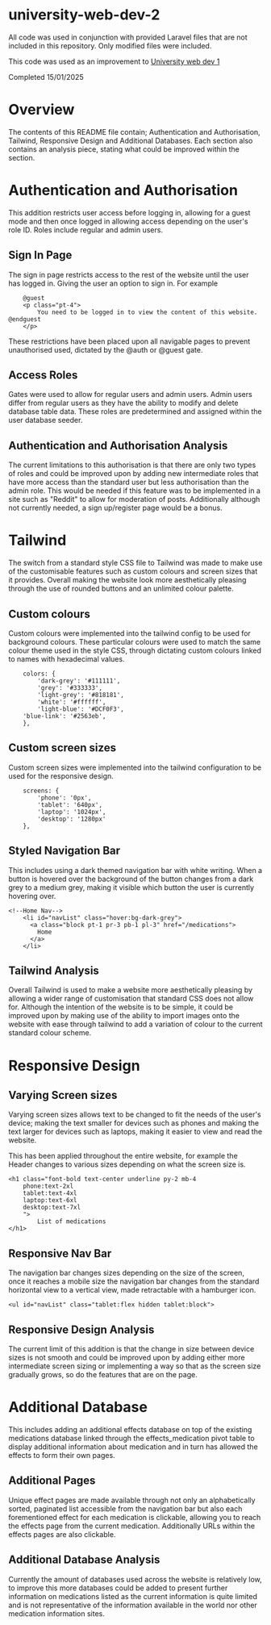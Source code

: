 # university-web-dev-2

All code was used in conjunction with provided Laravel files that are not included in this repository. Only modified files were included. 

This code was used as an improvement to [University web dev 1](https://github.com/darcy-crabtree/university-web-dev-1)

Completed 15/01/2025

# Overview
The contents of this README file contain; Authentication and Authorisation, Tailwind, Responsive Design and Additional Databases. Each section also contains an analysis piece, stating what could be improved within the section.

# Authentication and Authorisation

This addition restricts user access before logging in, allowing for a guest mode and then once logged in allowing access depending on the user's role ID. Roles include regular and admin users.

## Sign In Page
The sign in page restricts access to the rest of the website until the user has logged in. Giving the user an option to sign in.
For example

        @guest
    	<p class="pt-4">
        	You need to be logged in to view the content of this website. @endguest
    	</p>

These restrictions have been placed upon all navigable pages to prevent unauthorised used, dictated by the @auth or @guest gate.

## Access Roles
Gates were used to allow for regular users and admin users. Admin users differ from regular users as they have the ability to modify and delete database table data. These roles are predetermined and assigned within the user database seeder.

## Authentication and Authorisation Analysis
The current limitations to this authorisation is that there are only two types of roles and could be improved upon by adding new intermediate roles that have more access than the standard user but less authorisation than the admin role. This would be needed if this feature was to be implemented in a site such as "Reddit" to allow for moderation of posts. Additionally although not currently needed, a sign up/register page would be a bonus.

# Tailwind
The switch from a standard style CSS file to Tailwind was made to make use of the customisable features such as custom colours and screen sizes that it provides. Overall making the website look more aesthetically pleasing through the use of rounded buttons and an unlimited colour palette.

## Custom colours
Custom colours were implemented into the tailwind config to be used for background colours.
These particular colours were used to match the same colour theme used in the style CSS, through dictating custom colours linked to names with hexadecimal values.
        
        colors: {
            'dark-grey': '#111111',
            'grey': '#333333',
            'light-grey': '#818181',
            'white': '#ffffff',
            'light-blue': '#DCF0F3',
	    'blue-link': '#2563eb',  
        },

## Custom screen sizes
Custom screen sizes were implemented into the tailwind configuration to be used for the responsive design.

        screens: {
            'phone': '0px',
            'tablet': '640px',
            'laptop': '1024px',
            'desktop': '1280px'
        },
        
## Styled Navigation Bar
This includes using a dark themed navigation bar with white writing. When a button is hovered over the background of the button changes from a dark grey to a medium grey, making it visible which button the user is currently hovering over.

	<!--Home Nav-->
        <li id="navList" class="hover:bg-dark-grey">
          <a class="block pt-1 pr-3 pb-1 pl-3" href="/medications">
            Home
          </a>
        </li>

## Tailwind Analysis
Overall Tailwind is used to make a website more aesthetically pleasing by allowing a wider range of customisation that standard CSS does not allow for. Although the intention of the website is to be simple, it could be improved upon by making use of the ability to import images onto the website with ease through tailwind to add a variation of colour to the current standard colour scheme.

# Responsive Design
## Varying Screen sizes
Varying screen sizes allows text to be changed to fit the needs of the user's device; making the text smaller for devices such as phones and making the text larger for devices such as laptops, making it easier to view and read the website.

This has been applied throughout the entire website, for example the Header changes to various sizes depending on what the screen size is.

	<h1 class="font-bold text-center underline py-2 mb-4
	    phone:text-2xl
	    tablet:text-4xl
	    laptop:text-6xl
	    desktop:text-7xl
	    ">
	        List of medications
	</h1>

## Responsive Nav Bar
The navigation bar changes sizes depending on the size of the screen, once it reaches a mobile size the navigation bar changes from the standard horizontal view to a vertical view, made retractable with a hamburger icon.

	<ul id="navList" class="tablet:flex hidden tablet:block">

## Responsive Design Analysis
The current limit of this addition is that the change in size between device sizes is not smooth and could be improved upon by adding either more intermediate screen sizing or implementing a way so that as the screen size gradually grows, so do the features that are on the page.


# Additional Database
This includes adding an additional effects database on top of the existing medications database linked through the effects_medication pivot table to display additional information about medication and in turn has allowed the effects to form their own pages.

## Additional Pages
Unique effect pages are made available through not only an alphabetically sorted, paginated list accessible from the navigation bar but also each forementioned effect for each medication is clickable, allowing you to reach the effects page from the current medication. Additionally URLs within the effects pages are also clickable.

## Additional Database Analysis
Currently the amount of databases used across the website is relatively low, to improve this more databases could be added to present further information on medications listed as the current information is quite limited and is not representative of the information available in the world nor other medication information sites.
